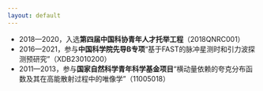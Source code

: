 ```yaml
---
layout: default
---
```


- 2018—2020，入选**第四届中国科协青年人才托举工程**（2018QNRC001）
- 2016—2021，参与**中国科学院先导B专项**“基于FAST的脉冲星测时和引力波探测预研究”（XDB23010200）
- 2011—2013，参与**国家自然科学青年科学基金项目**“横动量依赖的夸克分布函数及其在高能散射过程中的唯像学”（11005018）

